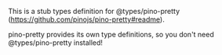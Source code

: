 This is a stub types definition for @types/pino-pretty (https://github.com/pinojs/pino-pretty#readme).

pino-pretty provides its own type definitions, so you don't need @types/pino-pretty installed!